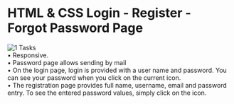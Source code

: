 # HTML & CSS Login - Register - Forgot Password Page
![1](https://user-images.githubusercontent.com/88106043/195996098-40a00392-3e86-4bc2-88e0-7e8c5f33c6db.PNG)
Tasks <br>
• Responsive. <br>
• Password page allows sending by mail <br>
• On the login page, login is provided with a user name and password. You can see your password when you click on the current icon. <br>
• The registration page provides full name, username, email and password entry. To see the entered password values, simply click on the icon.
